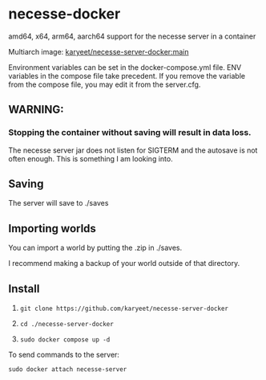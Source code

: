 # necesse-docker
 amd64, x64, arm64, aarch64 support for the necesse server in a container

Multiarch image: [karyeet/necesse-server-docker:main](https://hub.docker.com/repository/docker/karyeet/necesse-server-docker/general)

Environment variables can be set in the docker-compose.yml file.
ENV variables in the compose file take precedent.
If you remove the variable from the compose file, you may edit it from the server.cfg.

## WARNING:
### Stopping the container without saving will result in data loss.
The necesse server jar does not listen for SIGTERM and the autosave is not often enough.
This is something I am looking into.

## Saving
The server will save to ./saves

## Importing worlds
You can import a world by putting the .zip in ./saves.

I recommend making a backup of your world outside of that directory.

## Install

1. `git clone https://github.com/karyeet/necesse-server-docker `

2. `cd ./necesse-server-docker`

3. `sudo docker compose up -d`

To send commands to the server:

`sudo docker attach necesse-server`


